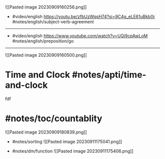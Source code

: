 ![[Pasted image 20230909160256.png]]
- #video/english https://youtu.be/zfbUzWqsH74?si=9C4g_eLE61uBkb0r #notes/english/subject-verb-agreement
---

- #video/english https://www.youtube.com/watch?v=UQj9cpAwLoM
  #notes/english/preposition/go 
---

![[Pasted image 20230909160500.png]]

# Time and Clock #notes/apti/time-and-clock 
fdf

# #notes/toc/countablity 
![[Pasted image 20230909180839.png]]

- #notes/sorting ![[Pasted image 20230911175041.png]]

- #notes/dm/function ![[Pasted image 20230911175406.png]]


